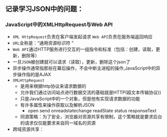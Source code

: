 ## 记录学习JSON中的问题：
### JavaScript中的XMLHttpRequest与Web API
- `XML HttpRequest`负责在客户端发起请求 `Web API`负责在服务端返回响应
- `URL`全称是：“通用资源标识符 ”
- `Web API`通过HTTP服务进行交互的一组指令和标准（包括：创建，读取，更新，删除等）
- 一旦`JSON`被创建就可以请求（读取），更新，删除这个json了
- 异步操作通常指那些在幕后操作，不会中断主进程的操作,JavaScript中的异步操作指的是AJAX  
- `XMLHttpRequest`
    - 是用来根据http协议来请求数据的
    - 允许我们通过访问站点进行数据交流的基础就是HTTP(超文本传输协议))
    - 只是JavaScript中的一个对象，但是他有实现请求数据的功能
    - 有许多属性来操作获取以及解析JSON
        - open send onreadstatechange readState status responseText
    - 同源策略：为了安全，浏览器对资源共享有限制，这个策略就是要求后台的请求仅仅能要求来自同一域名的资源
- 跨域资源共享：
    